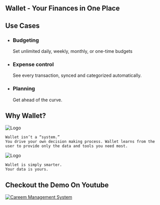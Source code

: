 
## Wallet - Your Finances in One Place

## Use Cases
- ### Budgeting
    Set unlimited daily, weekly, monthly, or one-time budgets
 
- ### Expense control
    See every transaction, synced and categorized automatically.

- ### Planning
    Get ahead of the curve. 


## Why Wallet?

![Logo](https://drive.google.com/file/d/1StEcrthx6A6vvOgsO2SDM3XT2J8huAlK/view)

    Wallet isn’t a “system.”
    You drive your own decision making process. Wallet learns from the user to provide only the data and tools you need most.

![Logo](https://drive.google.com/file/d/129tQWkoCKk8Ht9ERWZMM_xhQTFBVzN-t/view)

    Wallet is simply smarter. 
    Your data is yours.
    

## Checkout the Demo On Youtube

[![Careem Management System](https://wp-endpoint.azureedge.net/wp-content/uploads/2022/05/phone-protect-939x1024.png)](https://youtu.be/QYhgFawaY0M)
